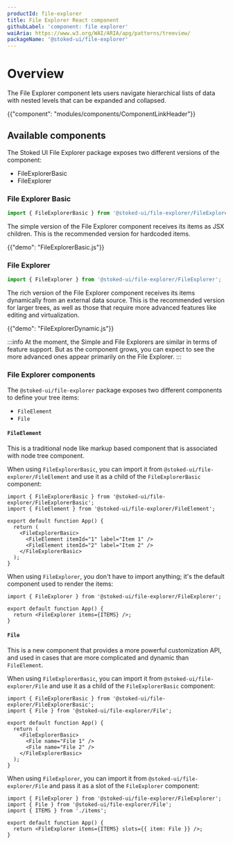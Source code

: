 ```yaml
---
productId: file-explorer
title: File Explorer React component
githubLabel: 'component: file explorer'
waiAria: https://www.w3.org/WAI/ARIA/apg/patterns/treeview/
packageName: '@stoked-ui/file-explorer'
---
```


# Overview

<p class="description">The File Explorer component lets users navigate hierarchical lists of data with nested levels that can be expanded and collapsed.</p>

{{"component": "modules/components/ComponentLinkHeader"}}

## Available components

The Stoked UI File Explorer package exposes two different versions of the component:

 - FileExplorerBasic
 - FileExplorer

### File Explorer Basic

```jsx
import { FileExplorerBasic } from '@stoked-ui/file-explorer/FileExplorerBasic';
```

The simple version of the File Explorer component receives its items as JSX children.
This is the recommended version for hardcoded items.

{{"demo": "FileExplorerBasic.js"}}

### File Explorer

```jsx
import { FileExplorer } from '@stoked-ui/file-explorer/FileExplorer';
```

The rich version of the File Explorer component receives its items dynamically from an external data source.
This is the recommended version for larger trees, as well as those that require more advanced features like editing and virtualization.

{{"demo": "FileExplorerDynamic.js"}}

:::info
At the moment, the Simple and File Explorers are similar in terms of feature support. But as the component grows, you can expect to see the more advanced ones appear primarily on the File Explorer.
:::

### File Explorer components

The `@stoked-ui/file-explorer` package exposes two different components to define your tree items:

- `FileElement`
- `File`

#### `FileElement`

This is a traditional node like markup based component that is associated with node tree component.

When using `FileExplorerBasic`,
you can import it from `@stoked-ui/file-explorer/FileElement` and use it as a child of the `FileExplorerBasic` component:

```tsx
import { FileExplorerBasic } from '@stoked-ui/file-explorer/FileExplorerBasic';
import { FileElement } from '@stoked-ui/file-explorer/FileElement';

export default function App() {
  return (
    <FileExplorerBasic>
      <FileElement itemId="1" label="Item 1" />
      <FileElement itemId="2" label="Item 2" />
    </FileExplorerBasic>
  );
}
```

When using `FileExplorer`,
you don't have to import anything; it's the default component used to render the items:

```tsx
import { FileExplorer } from '@stoked-ui/file-explorer/FileExplorer';

export default function App() {
  return <FileExplorer items={ITEMS} />;
}
```

#### `File`

This is a new component that provides a more powerful customization API, and used in cases that are more complicated and dynamic than `FileElement`.

When using `FileExplorerBasic`,
you can import it from `@stoked-ui/file-explorer/File` and use it as a child of the `FileExplorerBasic` component:

```tsx
import { FileExplorerBasic } from '@stoked-ui/file-explorer/FileExplorerBasic';
import { File } from '@stoked-ui/file-explorer/File';

export default function App() {
  return (
    <FileExplorerBasic>
      <File name="File 1" />
      <File name="File 2" />
    </FileExplorerBasic>
  );
}
```

When using `FileExplorer`,
you can import it from `@stoked-ui/file-explorer/File` and pass it as a slot of the `FileExplorer` component:

```tsx
import { FileExplorer } from '@stoked-ui/file-explorer/FileExplorer';
import { File } from '@stoked-ui/file-explorer/File';
import { ITEMS } from './items';

export default function App() {
  return <FileExplorer items={ITEMS} slots={{ item: File }} />;
}
```
